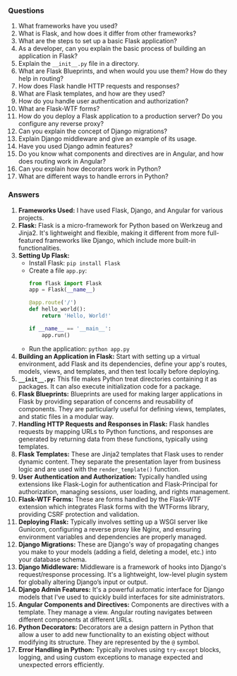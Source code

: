 ### Questions

1. What frameworks have you used?
2. What is Flask, and how does it differ from other frameworks?
3. What are the steps to set up a basic Flask application?
4. As a developer, can you explain the basic process of building an application in Flask?
5. Explain the `__init__.py` file in a directory.
6. What are Flask Blueprints, and when would you use them? How do they help in routing?
7. How does Flask handle HTTP requests and responses?
8. What are Flask templates, and how are they used?
9. How do you handle user authentication and authorization?
10. What are Flask-WTF forms?
11. How do you deploy a Flask application to a production server? Do you configure any reverse proxy?
12. Can you explain the concept of Django migrations?
13. Explain Django middleware and give an example of its usage.
14. Have you used Django admin features?
15. Do you know what components and directives are in Angular, and how does routing work in Angular?
16. Can you explain how decorators work in Python?
17. What are different ways to handle errors in Python?

### Answers

1. **Frameworks Used:** I have used Flask, Django, and Angular for various projects.
2. **Flask:** Flask is a micro-framework for Python based on Werkzeug and Jinja2. It's lightweight and flexible, making it different from more full-featured frameworks like Django, which include more built-in functionalities.
3. **Setting Up Flask:**
   - Install Flask: `pip install Flask`
   - Create a file `app.py`:
     ```python
     from flask import Flask
     app = Flask(__name__)

     @app.route('/')
     def hello_world():
         return 'Hello, World!'

     if __name__ == '__main__':
         app.run()
     ```
   - Run the application: `python app.py`
4. **Building an Application in Flask:** Start with setting up a virtual environment, add Flask and its dependencies, define your app's routes, models, views, and templates, and then test locally before deploying.
5. **`__init__.py`:** This file makes Python treat directories containing it as packages. It can also execute initialization code for a package.
6. **Flask Blueprints:** Blueprints are used for making larger applications in Flask by providing separation of concerns and reusability of components. They are particularly useful for defining views, templates, and static files in a modular way.
7. **Handling HTTP Requests and Responses in Flask:** Flask handles requests by mapping URLs to Python functions, and responses are generated by returning data from these functions, typically using templates.
8. **Flask Templates:** These are Jinja2 templates that Flask uses to render dynamic content. They separate the presentation layer from business logic and are used with the `render_template()` function.
9. **User Authentication and Authorization:** Typically handled using extensions like Flask-Login for authentication and Flask-Principal for authorization, managing sessions, user loading, and rights management.
10. **Flask-WTF Forms:** These are forms handled by the Flask-WTF extension which integrates Flask forms with the WTForms library, providing CSRF protection and validation.
11. **Deploying Flask:** Typically involves setting up a WSGI server like Gunicorn, configuring a reverse proxy like Nginx, and ensuring environment variables and dependencies are properly managed.
12. **Django Migrations:** These are Django's way of propagating changes you make to your models (adding a field, deleting a model, etc.) into your database schema.
13. **Django Middleware:** Middleware is a framework of hooks into Django's request/response processing. It's a lightweight, low-level plugin system for globally altering Django’s input or output.
14. **Django Admin Features:** It's a powerful automatic interface for Django models that I've used to quickly build interfaces for site administrators.
15. **Angular Components and Directives:** Components are directives with a template. They manage a view. Angular routing navigates between different components at different URLs.
16. **Python Decorators:** Decorators are a design pattern in Python that allow a user to add new functionality to an existing object without modifying its structure. They are represented by the `@` symbol.
17. **Error Handling in Python:** Typically involves using `try-except` blocks, logging, and using custom exceptions to manage expected and unexpected errors efficiently.

